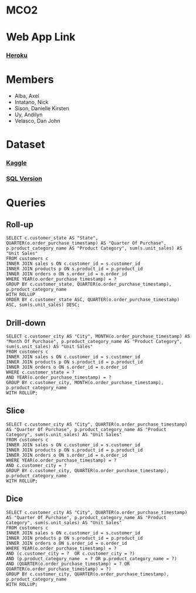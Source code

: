 # MCO2

# Web App Link

### [Heroku](https://olist-advdb-mco2.herokuapp.com/)

# Members

- Alba, Axel
- Intatano, Nick
- Sison, Danielle Kirsten
- Uy, Andilyn
- Velasco, Dan John

# Dataset

### [Kaggle](https://www.kaggle.com/olistbr/brazilian-ecommerce?select=olist_orders_dataset.csv)

### [SQL Version](https://drive.google.com/file/d/1mjm5xCUcmxBu3JhpqU1KciseGw6SuRkf/view?usp=sharing)

# Queries

## Roll-up

```
SELECT c.customer_state AS "State", QUARTER(o.order_purchase_timestamp) AS "Quarter Of Purchase", p.product_category_name AS "Product Category", sum(s.unit_sales) AS "Unit Sales"
FROM customers c
INNER JOIN sales s ON c.customer_id = s.customer_id
INNER JOIN products p ON s.product_id = p.product_id
INNER JOIN orders o ON s.order_id = o.order_id
WHERE YEAR(o.order_purchase_timestamp) = ?
GROUP BY c.customer_state, QUARTER(o.order_purchase_timestamp), p.product_category_name
WITH ROLLUP
ORDER BY c.customer_state ASC, QUARTER(o.order_purchase_timestamp) ASC, sum(s.unit_sales) DESC;
```

## Drill-down

```
SELECT c.customer_city AS "City", MONTH(o.order_purchase_timestamp) AS "Month Of Purchase", p.product_category_name AS "Product Category", sum(s.unit_sales) AS "Unit Sales"
FROM customers c
INNER JOIN sales s ON c.customer_id = s.customer_id
INNER JOIN products p ON s.product_id = p.product_id
INNER JOIN orders o ON s.order_id = o.order_id
WHERE c.customer_state = ?
AND YEAR(o.order_purchase_timestamp) = ?
GROUP BY c.customer_city, MONTH(o.order_purchase_timestamp), p.product_category_name
WITH ROLLUP;
```

## Slice

```
SELECT c.customer_city AS "City", QUARTER(o.order_purchase_timestamp) AS "Quarter Of Purchase", p.product_category_name AS "Product Category", sum(s.unit_sales) AS "Unit Sales"
FROM customers c
INNER JOIN sales s ON c.customer_id = s.customer_id
INNER JOIN products p ON s.product_id = p.product_id
INNER JOIN orders o ON s.order_id = o.order_id
WHERE YEAR(o.order_purchase_timestamp) = ?
AND c.customer_city = ?
GROUP BY c.customer_city, QUARTER(o.order_purchase_timestamp), p.product_category_name
WITH ROLLUP;
```

## Dice

```
SELECT c.customer_city AS "City", QUARTER(o.order_purchase_timestamp) AS "Quarter Of Purchase", p.product_category_name AS "Product Category", sum(s.unit_sales) AS "Unit Sales"
FROM customers c
INNER JOIN sales s ON c.customer_id = s.customer_id
INNER JOIN products p ON s.product_id = p.product_id
INNER JOIN orders o ON s.order_id = o.order_id
WHERE YEAR(o.order_purchase_timestamp) = ?
AND (c.customer_city = ?  OR c.customer_city = ?)
AND (p.product_category_name  = ? OR p.product_category_name = ?)
AND (QUARTER(o.order_purchase_timestamp) = ? OR QUARTER(o.order_purchase_timestamp) = ?)
GROUP BY c.customer_city, QUARTER(o.order_purchase_timestamp), p.product_category_name
WITH ROLLUP;

```
